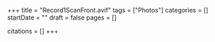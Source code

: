 +++
title = "Record1ScanFront.avif"
tags = ["Photos"]
categories = []
startDate = ""
draft = false
pages = []

citations = []
+++
